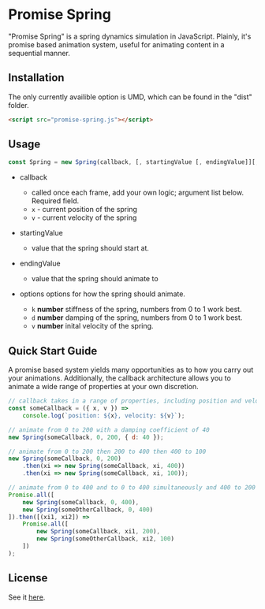 # Promise Spring

"Promise Spring" is a spring dynamics simulation in JavaScript. Plainly, it's promise based animation system, useful for animating content in a sequential manner.

## Installation
The only currently availible option is UMD, which can be found in the "dist" folder.
```html
<script src="promise-spring.js"></script>
```

## Usage
```javascript
const Spring = new Spring(callback, [, startingValue [, endingValue]][,options]);
```
- callback
    - called once each frame, add your own logic; argument list below. Required field.
    - `x` - current position of the spring
    - `v` - current velocity of the spring
- startingValue
    - value that the spring should start at. 
- endingValue
    - value that the spring should animate to
- options
    options for how the spring should animate.
    
    - `k` **number** stiffness of the spring, numbers from 0 to 1 work best.
    - `d` **number** damping of the spring, numbers from 0 to 1 work best.
    - `v` **number** inital velocity of the spring.
    
## Quick Start Guide

A promise based system yields many opportunities as to how you carry out your animations. Additionally, the callback architecture allows you to animate a wide range of properties at your own discretion.

```javascript
// callback takes in a range of properties, including position and velocity
const someCallback = ({ x, v }) =>
    console.log(`position: ${x}, velocity: ${v}`);

// animate from 0 to 200 with a damping coefficient of 40
new Spring(someCallback, 0, 200, { d: 40 });

// animate from 0 to 200 then 200 to 400 then 400 to 100
new Spring(someCallback, 0, 200)
    .then(xi => new Spring(someCallback, xi, 400))
    .then(xi => new Spring(someCallback, xi, 100));

// animate from 0 to 400 and to 0 to 400 simultaneously and 400 to 200 and 400 to 100 simultaneously
Promise.all([
    new Spring(someCallback, 0, 400),
    new Spring(someOtherCallback, 0, 400)
]).then([(xi1, xi2]) => 
    Promise.all([
        new Spring(someCallback, xi1, 200),
        new Spring(someOtherCallback, xi2, 100)
    ])
);
```
## License

See it [here](http://github.com/samolaogun/spring/blob/master/LICENSE).

